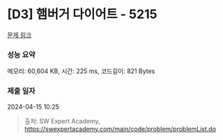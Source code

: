 # [D3] 햄버거 다이어트 - 5215 

[문제 링크](https://swexpertacademy.com/main/code/problem/problemDetail.do?contestProbId=AWT-lPB6dHUDFAVT) 

### 성능 요약

메모리: 60,604 KB, 시간: 225 ms, 코드길이: 821 Bytes

### 제출 일자

2024-04-15 10:25



> 출처: SW Expert Academy, https://swexpertacademy.com/main/code/problem/problemList.do